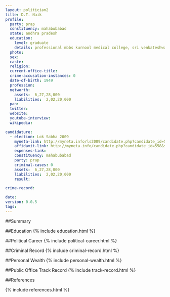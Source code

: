 ```yaml
---
layout: politician2
title: D.T. Naik
profile: 
  party: prap
  constituency: mahabubabad
  state: andhra pradesh
  education: 
    level: graduate
    details: professional mbbs kurnool medical college, sri venkateshwara university
  photo: 
  sex: 
  caste: 
  religion: 
  current-office-title: 
  crime-accusation-instances: 0
  date-of-birth: 1949
  profession: 
  networth: 
    assets:  6,27,28,000
    liabilities:  2,02,20,000
  pan: 
  twitter: 
  website: 
  youtube-interview: 
  wikipedia: 

candidature: 
  - election: Lok Sabha 2009
    myneta-link: http://myneta.info/ls2009/candidate.php?candidate_id=558
    affidavit-link: http://myneta.info/candidate.php?candidate_id=558&scan=original
    expenses-link: 
    constituency: mahabubabad 
    party: prap
    criminal-cases: 0
    assets:  6,27,28,000
    liabilities:  2,02,20,000
    result:  

crime-record: 

date: 
version: 0.0.5
tags: 
---
```

##Summary


##Education
{% include education.html %}


##Political Career
{% include political-career.html %}


##Criminal Record
{% include criminal-record.html %}


##Personal Wealth
{% include personal-wealth.html %}


##Public Office Track Record
{% include track-record.html %}


##References


{% include references.html %}